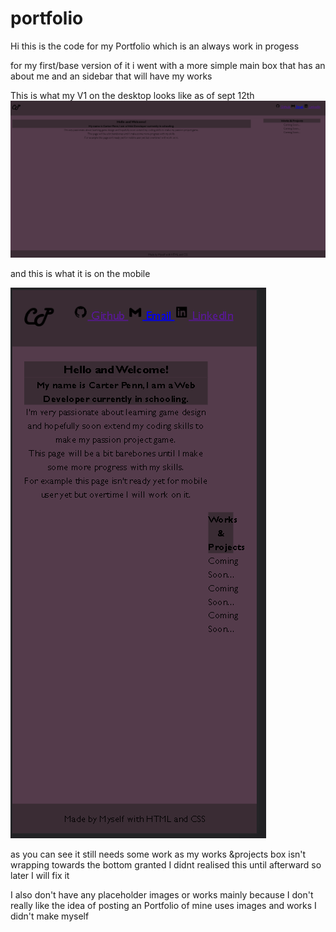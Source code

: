 # portfolio
Hi this is the code for my Portfolio which is an always work in progess

for my first/base version of it i went with a more simple main box that has an about me and an sidebar that will have my works

This is what my V1 on the desktop looks like as of sept 12th
![Image](assets/img/PortfolioV1Desktop.png)

and this is what it is on the mobile

![Image](assets/img/PortfolioV1Mobile.png)

as you can see it still needs some work as my works &projects box isn't wrapping towards the bottom granted I didnt realised this until afterward so later I will fix it

I also don't have any placeholder images or works mainly because I don't really like the idea of posting an Portfolio of mine uses images and works I didn't make myself